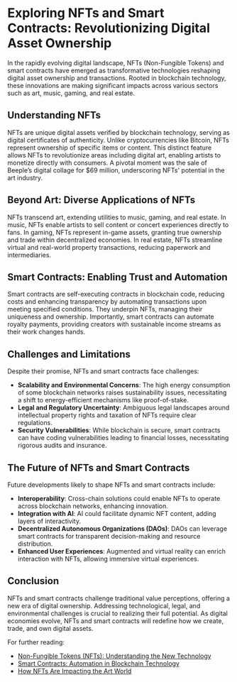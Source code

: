 # Exploring NFTs and Smart Contracts: Revolutionizing Digital Asset Ownership

In the rapidly evolving digital landscape, NFTs (Non-Fungible Tokens) and smart contracts have emerged as transformative technologies reshaping digital asset ownership and transactions. Rooted in blockchain technology, these innovations are making significant impacts across various sectors such as art, music, gaming, and real estate. 

## Understanding NFTs

NFTs are unique digital assets verified by blockchain technology, serving as digital certificates of authenticity. Unlike cryptocurrencies like Bitcoin, NFTs represent ownership of specific items or content. This distinct feature allows NFTs to revolutionize areas including digital art, enabling artists to monetize directly with consumers. A pivotal moment was the sale of Beeple’s digital collage for $69 million, underscoring NFTs' potential in the art industry.

## Beyond Art: Diverse Applications of NFTs

NFTs transcend art, extending utilities to music, gaming, and real estate. In music, NFTs enable artists to sell content or concert experiences directly to fans. In gaming, NFTs represent in-game assets, granting true ownership and trade within decentralized economies. In real estate, NFTs streamline virtual and real-world property transactions, reducing paperwork and intermediaries.

## Smart Contracts: Enabling Trust and Automation

Smart contracts are self-executing contracts in blockchain code, reducing costs and enhancing transparency by automating transactions upon meeting specified conditions. They underpin NFTs, managing their uniqueness and ownership. Importantly, smart contracts can automate royalty payments, providing creators with sustainable income streams as their work changes hands.

## Challenges and Limitations

Despite their promise, NFTs and smart contracts face challenges:

- **Scalability and Environmental Concerns**: The high energy consumption of some blockchain networks raises sustainability issues, necessitating a shift to energy-efficient mechanisms like proof-of-stake.
- **Legal and Regulatory Uncertainty**: Ambiguous legal landscapes around intellectual property rights and taxation of NFTs require clear regulations.
- **Security Vulnerabilities**: While blockchain is secure, smart contracts can have coding vulnerabilities leading to financial losses, necessitating rigorous audits and insurance.

## The Future of NFTs and Smart Contracts

Future developments likely to shape NFTs and smart contracts include:

- **Interoperability**: Cross-chain solutions could enable NFTs to operate across blockchain networks, enhancing innovation.
- **Integration with AI**: AI could facilitate dynamic NFT content, adding layers of interactivity.
- **Decentralized Autonomous Organizations (DAOs)**: DAOs can leverage smart contracts for transparent decision-making and resource distribution.
- **Enhanced User Experiences**: Augmented and virtual reality can enrich interaction with NFTs, allowing immersive virtual experiences.

## Conclusion

NFTs and smart contracts challenge traditional value perceptions, offering a new era of digital ownership. Addressing technological, legal, and environmental challenges is crucial to realizing their full potential. As digital economies evolve, NFTs and smart contracts will redefine how we create, trade, and own digital assets.

For further reading:
- [Non-Fungible Tokens (NFTs): Understanding the New Technology](https://example.com/nft-guide)
- [Smart Contracts: Automation in Blockchain Technology](https://example.com/smart-contracts-intro)
- [How NFTs Are Impacting the Art World](https://example.com/nfts-art-impact)
